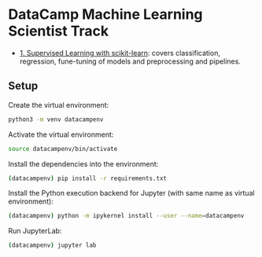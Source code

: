 # DataCamp Machine Learning Scientist Track

- [1. Supervised Learning with scikit-learn](./1.%20Supervised%20Learning%20with%20scikit-learn): covers classification, regression, fune-tuning of models and preprocessing and pipelines.

## Setup

Create the virtual environment:

```bash
python3 -m venv datacampenv
```

Activate the virtual environment:

```bash
source datacampenv/bin/activate
```

Install the dependencies into the environment:

```bash
(datacampenv) pip install -r requirements.txt
```

Install the Python execution backend for Jupyter (with same name as virtual environment):

```bash
(datacampenv) python -m ipykernel install --user --name=datacampenv
```

Run JupyterLab: 

```bash
(datacampenv) jupyter lab
```
